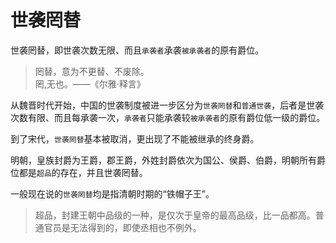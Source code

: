# 世袭罔替

世袭罔替，即世袭次数无限、而且`承袭者`承袭`被承袭者`的原有爵位。

> 罔替，意为不更替、不废除。  
> 罔,无也。——《尔雅·释言》

从魏晋时代开始，中国的世袭制度被进一步区分为`世袭罔替`和`普通世袭`，后者是世袭次数有限、而且每承袭一次，`承袭者`只能承袭较`被承袭者`的原有爵位低一级的爵位。

到了宋代，`世袭罔替`基本被取消，更出现了不能被继承的终身爵。

明朝，皇族封爵为王爵，郡王爵，外姓封爵依次为国公、侯爵、伯爵，明朝所有爵位都是`超品`的存在，并且世袭罔替。

一般现在说的`世袭罔替`均是指清朝时期的“铁帽子王”。

> 超品，封建王朝中品级的一种，是仅次于皇帝的最高品级，比一品都高。普通官员是无法得到的，即使丞相也不例外。
